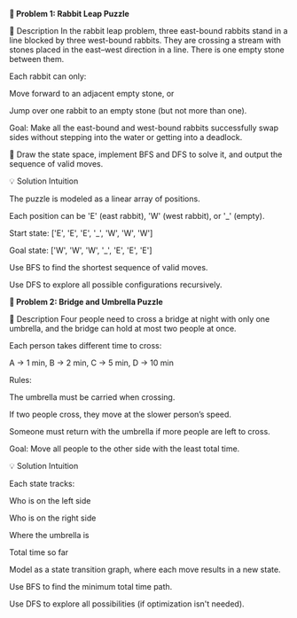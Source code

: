 **🐇 Problem 1: Rabbit Leap Puzzle**

📄 Description
In the rabbit leap problem, three east-bound rabbits stand in a line blocked by three west-bound rabbits. They are crossing a stream with stones placed in the east–west direction in a line. There is one empty stone between them.

Each rabbit can only:

Move forward to an adjacent empty stone, or

Jump over one rabbit to an empty stone (but not more than one).

Goal: Make all the east-bound and west-bound rabbits successfully swap sides without stepping into the water or getting into a deadlock.

🧠 Draw the state space, implement BFS and DFS to solve it, and output the sequence of valid moves.

💡 Solution Intuition

The puzzle is modeled as a linear array of positions.

Each position can be 'E' (east rabbit), 'W' (west rabbit), or '_' (empty).

Start state: ['E', 'E', 'E', '_', 'W', 'W', 'W']

Goal state: ['W', 'W', 'W', '_', 'E', 'E', 'E']

Use BFS to find the shortest sequence of valid moves.

Use DFS to explore all possible configurations recursively.


**🌉 Problem 2: Bridge and Umbrella Puzzle**

📄 Description
Four people need to cross a bridge at night with only one umbrella, and the bridge can hold at most two people at once.

Each person takes different time to cross:

A → 1 min, B → 2 min, C → 5 min, D → 10 min

Rules:

The umbrella must be carried when crossing.

If two people cross, they move at the slower person’s speed.

Someone must return with the umbrella if more people are left to cross.

Goal: Move all people to the other side with the least total time.

💡 Solution Intuition

Each state tracks:

Who is on the left side

Who is on the right side

Where the umbrella is

Total time so far

Model as a state transition graph, where each move results in a new state.

Use BFS to find the minimum total time path.

Use DFS to explore all possibilities (if optimization isn't needed).
